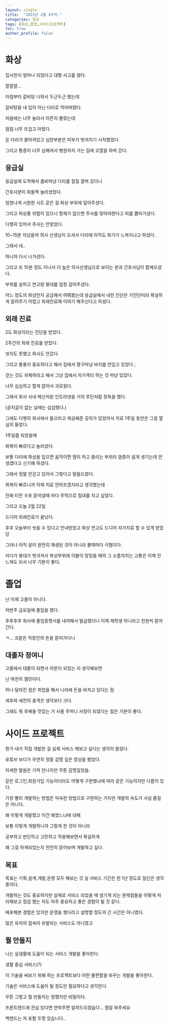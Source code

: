 ```yaml
---
layout: single
title:  "2022년 2월 4주차."
categories: 일상
tags: [화상,졸업,사이드프로젝트]
toc: true
author_profile: false
---
```

# 화상

입사한지 얼마나 되었다고 대형 사고를 쳤다.

깔깔깔...

아침부터 갈비탕 나와서 두근두근 했는데

갈비탕을 내 입이 아닌 다리로 먹어버렸다.

처음에는 너무 놀라서 아픈지 몰랐는데

점점 너무 뜨겁고 아팠다.

온 다리가 붉어져있고 심한부분은 피부가 벗겨지기 시작했었다.

그리고 통증이 너무 심해져서 병원까지 가는 길에 오열을 하며 갔다.

## 응급실

응급실에 도착해서 좀비마냥 다리를 질질 끌며 갔더니

간호사분이 화들짝 놀라셨었다.

엄청나게 시원한 시트 같은 걸 화상 부위에 덮어주셨다.

그리고 파상풍 위험이 있으니 항체가 없으면 주사를 맞아야한다고 피를 뽑아가셨다.

다행히 있어서 주사는 안맞았다.

10~15분 지났을까 의사 선생님이 오셔서 다리에 아직도 화기가 느껴지냐고 하셨다.

그래서 네..

하니까 다시 나가셨다. 

그리고 또 10분 정도 지나서 더 높은 의사선생님으로 보이는 분과 간호사님이 함께오셨다.

부위를 살피고 연고랑 붕대를 엄청 감아주셨다.

어느 정도의 화상인지 궁금해서 여쭤봤는데 응급실에서 내린 진단은 가진단이라 확실하게 알려주기 어렵고 외래진료때 이야기 해주신다고 하셨다.

## 외래 진료

2도 화상이라는 진단을 받았다.

2주간의 외래 진료를 받았다.

씻지도 못했고 회사도 안갔다.

그리고 통풍이 중요하다고 해서 집에서 짱구마냥 바지를 안입고 있었다 ;

걷는 것도 자제하라고 해서 그냥 집에서 자가격리 하는 것 마냥 있었다.

너무 심심하고 할게 없어서 괴로웠다.

그래서 회사 사내 메신저랑 인트라넷을 거의 루틴처럼 정독을 했다.

(공지글이 없는 날에는 섭섭했다.)

그래도 다행히 회사에서 들으라고 제공해준 강의가 있었어서 치료 1주일 동안은 그걸 열심히 들었다.

1주일쯤 되었을때

회복이 빠르다고 놀라셨다.

보통 다리에 화상을 입으면 움직이면 땀이 차고 쓸리는 부위라 염증이 쉽게 생기는데 안생겼다고 신기해 하셨다.

그래서 정말 안걷고 있어서 그렇다고 말씀드렸다.

회복이 빠르니까 이제 치료 안아프겠지라고 생각했는데

진짜 터진 수포 뜯어낼때 마다 주먹으로 침대를 치고 싶었다.

그리고 오늘 2월 22일

드디어 외래진료가 끝났다.

후후 오늘부터 씻을 수 있다고 안내받았고 화상 연고도 드디어 자가치료 할 수 있게 받았당

그러나 아직 살이 완전히 재생된 것이 아니라 볼때마다 극혐이다.

자다가 붕대가 벗겨져서 화상부위에 이불이 닿았을 때의 그 소름끼치는 고통은 이제 안느껴도 되서 너무 기분이 좋다.

# 졸업

난 이제 고졸이 아니다.

저번주 금요일에 졸업을 했다.

후후후후 회사에 졸업증명서를 내야해서 발급했더니 이제 재학생 아니라고 천원씩 뜯어간다.

ㅋ... 코묻은 직장인의 돈을 뜯어가다니

## 대졸자 정여니

고졸에서 대졸이 되면서 어른이 되었는 지 생각해보면

난 여전히 잼민이다.

하나 달라진 점은 취업을 해서 나라에 돈을 바치고 있다는 점

세후와 세전의 충격은 생각보다 크다.

그래도 뭐 후배들 맛있는 거 사줄 주머니 사정이 되었다는 점은 기분이 좋다.

# 사이드 프로젝트

뭔가 내가 직접 개발한 걸 실제 서비스 해보고 싶다는 생각이 들었다.

유튜브 보다가 우연히 정말 감명 깊은 영상을 봤었다.

자세한 말씀은 기억 안나지만 무튼 감명깊었음.

같은 로그인,회원가입 기능이더라도 어떻게 구현했냐에 따라 같은 기능이지만 다름이 있다.

가장 빨리 개발하는 방법은 익숙한 방법으로 구현하는 거지만 개발의 속도가 사실 품질은 아니다.

왜 이렇게 개발했고 이건 왜썼느냐에 대해

보통 이렇게 개발하니까 그렇게 한 것이 아니라 

공부하고 판단하고 고민하고 적용해보면서 확실하게

왜 그걸 하게되었는지 천천히 뜯어보며 개발하고 싶다.

## 목표

목표는 기획,설계,개발,운영 모두 해보는 것 실 서비스 기간은 한 1년 정도로 일단은 생각중이다.

개발하는 것도 중요하지만 실제로 서비스 되었을 때 생기게 되는 문제점들을 어떻게 처리해보고 점검 했는 지도 아주 중요하고 좋은 경험이 될 것 같다.

배포해본 경험은 있지만 운영을 했다라고 설명할 정도의 긴 시간은 아니였다.

많은 유저의 접속이 유발되는 서비스도 아니였고

## 뭘 만들지

나는 실생활에 도움이 되는 서비스 개발을 좋아한다.

생활 중심 서비스(?)

이 기술을 써보기 위해 하는 프로젝트보다 어떤 불편함을 바꾸는 개발을 좋아한다. 

기술은 서비스에 도움이 될 정도만 필요하다고 생각한다.

무튼 그렇고 뭘 만들지는 정했지만 비밀이다.

프론트엔드에 관심 있다면 연락주면 알려드리겠슴다... 젭알 와주세요

백엔드는 저 포함 두명 있습니다..
